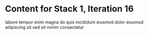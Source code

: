 # Content for Stack 1, Iteration 16
labore tempor enim magna do quis incididunt eiusmod dolor eiusmod adipiscing sit sed sit minim consectetur 
